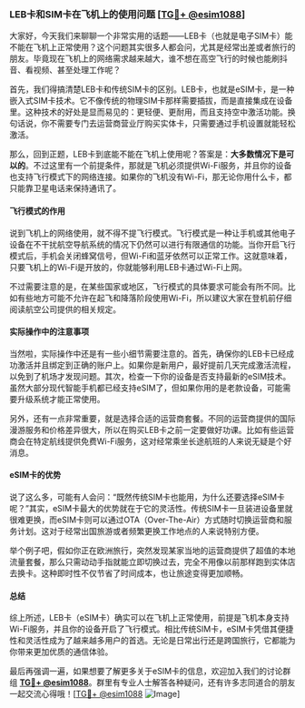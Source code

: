 ### LEB卡和SIM卡在飞机上的使用问题 [[TG💪+ @esim1088](https://t.me/s/esim1088)]

大家好，今天我们来聊聊一个非常实用的话题——LEB卡（也就是电子SIM卡）能不能在飞机上正常使用？这个问题其实很多人都会问，尤其是经常出差或者旅行的朋友。毕竟现在飞机上的网络需求越来越大，谁不想在高空飞行的时候也能刷抖音、看视频、甚至处理工作呢？

首先，我们得搞清楚LEB卡和传统SIM卡的区别。LEB卡，也就是eSIM卡，是一种嵌入式SIM卡技术。它不像传统的物理SIM卡那样需要插拔，而是直接集成在设备里。这种技术的好处是显而易见的：更轻便、更耐用，而且支持空中激活功能。换句话说，你不需要专门去运营商营业厅购买实体卡，只需要通过手机设置就能轻松激活。

那么，回到正题，LEB卡到底能不能在飞机上使用呢？答案是：**大多数情况下是可以的**。不过这里有一个前提条件，那就是飞机必须提供Wi-Fi服务，并且你的设备也支持飞行模式下的网络连接。如果你的飞机没有Wi-Fi，那无论你用什么卡，都只能靠卫星电话来保持通讯了。

#### 飞行模式的作用

说到飞机上的网络使用，就不得不提飞行模式。飞行模式是一种让手机或其他电子设备在不干扰航空导航系统的情况下仍然可以进行有限通信的功能。当你开启飞行模式后，手机会关闭蜂窝信号，但Wi-Fi和蓝牙依然可以正常工作。这就意味着，只要飞机上的Wi-Fi是开放的，你就能够利用LEB卡通过Wi-Fi上网。

不过需要注意的是，在某些国家或地区，飞行模式的具体要求可能会有所不同。比如有些地方可能不允许在起飞和降落阶段使用Wi-Fi，所以建议大家在登机前仔细阅读航空公司提供的相关规定。

#### 实际操作中的注意事项

当然啦，实际操作中还是有一些小细节需要注意的。首先，确保你的LEB卡已经成功激活并且绑定到正确的账户上。如果你是新用户，最好提前几天完成激活流程，以免到了机场才发现问题。其次，检查一下你的设备是否支持最新的eSIM技术。虽然大部分现代智能手机都已经支持eSIM了，但如果你用的是老款设备，可能需要升级系统才能正常使用。

另外，还有一点非常重要，就是选择合适的运营商套餐。不同的运营商提供的国际漫游服务和价格差异很大，所以在购买LEB卡之前一定要做好功课。比如有些运营商会在特定航线提供免费Wi-Fi服务，这对经常乘坐长途航班的人来说无疑是个好消息。

#### eSIM卡的优势

说了这么多，可能有人会问：“既然传统SIM卡也能用，为什么还要选择eSIM卡呢？”其实，eSIM卡最大的优势就在于它的灵活性。传统SIM卡一旦装进设备里就很难更换，而eSIM卡则可以通过OTA（Over-The-Air）方式随时切换运营商和服务计划。这对于经常出国旅游或者频繁更换工作地点的人来说特别方便。

举个例子吧，假如你正在欧洲旅行，突然发现某家当地的运营商提供了超值的本地流量套餐，那么只需动动手指就能立即切换过去，完全不用像以前那样跑到实体店去换卡。这种即时性不仅节省了时间成本，也让旅途变得更加顺畅。

#### 总结

综上所述，LEB卡（eSIM卡）确实可以在飞机上正常使用，前提是飞机本身支持Wi-Fi服务，并且你的设备开启了飞行模式。相比传统SIM卡，eSIM卡凭借其便捷性和灵活性成为了越来越多用户的首选。无论是日常出行还是跨国旅行，它都能为你带来更加优质的通信体验。

最后再强调一遍，如果想要了解更多关于eSIM卡的信息，欢迎加入我们的讨论群组 **[TG💪+ @esim1088](https://t.me/s/esim1088)**。群里有专业人士解答各种疑问，还有许多志同道合的朋友一起交流心得哦！[[TG💪+ @esim1088](https://t.me/s/esim1088) ![Image](https://i.postimg.cc/4NQfJmqS/Snipaste-2025-05-13-00-14-12.png)]